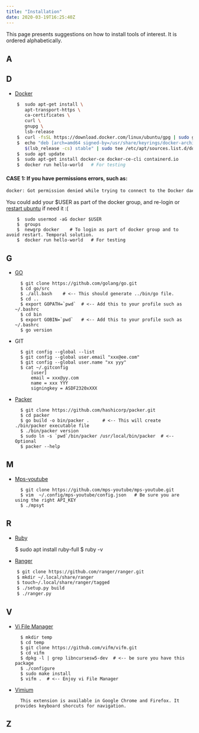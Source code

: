 ```yaml
---
title: "Installation"
date: 2020-03-19T16:25:40Z
---
```


This page presents suggestions on how to install tools of interest. It is ordered alphabetically.

## A

## D
- [Docker](https://docs.docker.com/engine/install/ubuntu/#install-using-the-convenience-script)

```bash
    $  sudo apt-get install \
       apt-transport-https \
       ca-certificates \
       curl \
       gnupg \
       lsb-release
    $  curl -fsSL https://download.docker.com/linux/ubuntu/gpg | sudo gpg --dearmor -o /usr/share/keyrings/docker-archive-keyring.gpg
    $  echo "deb [arch=amd64 signed-by=/usr/share/keyrings/docker-archive-keyring.gpg] https://download.docker.com/linux/ubuntu \
       $(lsb_release -cs) stable" | sudo tee /etc/apt/sources.list.d/docker.list > /dev/null
    $  sudo apt update
    $  sudo apt-get install docker-ce docker-ce-cli containerd.io
    $  docker run hello-world   # For testing
```

#### CASE 1: If you have permissions errors, such as:

```bash
docker: Got permission denied while trying to connect to the Docker daemon socket at unix:///var/run/docker.sock: Post http://%2Fvar%2Frun%2Fdocker.sock/v1.24/containers/create: dial unix /va r/run/docker.sock: connect: permission denied.
```

You could add your $USER as part of the docker group, and re-login or [restart ubuntu](https://linuxhandbook.com/docker-permission-denied/) if need it :( 

```
    $  sudo usermod -aG docker $USER
    $  groups
    $  newgrp docker    # To login as part of docker group and to avoid restart. Temporal solution.
    $  docker run hello-world   # For testing
```	


## G

- [GO](https://golang.org/doc/install/source)

        $ git clone https://github.com/golang/go.git
        $ cd go/src
        $ ./all.bash    # <-- This should generate ../bin/go file.
        $ cd ..
        $ export GOPATH=`pwd`  # <-- Add this to your profile such as ~/.bashrc 
        $ cd bin
        $ export GOBIN=`pwd`   # <-- Add this to your profile such as ~/.bashrc 
        $ go version

- GIT

        $ git config --global --list
        $ git config --global user.email "xxx@ee.com"
        $ git config --global user.name "xx yyy"
        $ cat ~/.gitconfig 
            [user]
            email = xxx@yy.com
            name = xxx YYY
            signingkey = ASDF2320xXXX

- [Packer](https://github.com/hashicorp/packer/blob/master/.github/CONTRIBUTING.md#setting-up-go-to-work-on-packer)

        $ git clone https://github.com/hashicorp/packer.git
        $ cd packer
        $ go build -o bin/packer .     # <-- This will create ./bin/packer executable file
        $ ./bin/packer version
        $ sudo ln -s `pwd`/bin/packer /usr/local/bin/packer  # <-- Optional 
        $ packer --help

## M
- [Mps-youtube](https://github.com/mps-youtube/mps-youtube)

        $ git clone https://github.com/mps-youtube/mps-youtube.git
        $ vim  ~/.config/mps-youtube/config.json   # Be sure you are using the right API_KEY
        $ ./mpsyt

## R
- [Ruby](https://www.ruby-lang.org/en/documentation/installation)

	$ sudo apt install ruby-full
	$ ruby -v

- [Ranger](https://github.com/ranger/ranger.git)

```bash	
	$ git clone https://github.com/ranger/ranger.git 
	$ mkdir ~/.local/share/ranger
	$ touch~/.local/share/ranger/tagged
	$ ./setup.py build
	$ ./ranger.py
```

## V
- [Vi File Manager](https://github.com/vifm/vifm.git)

        $ mkdir temp
        $ cd temp
        $ git clone https://github.com/vifm/vifm.git
        $ cd vifm
        $ dpkg -l | grep libncursesw5-dev  # <-- be sure you have this package
        $ ./configure
        $ sudo make install
        $ vifm .  # <-- Enjoy vi File Manager

- [Vimium](https://vimium.github.io/)

        This extension is available in Google Chrome and Firefox. It provides keyboard shorcuts for navigation.

## Z





